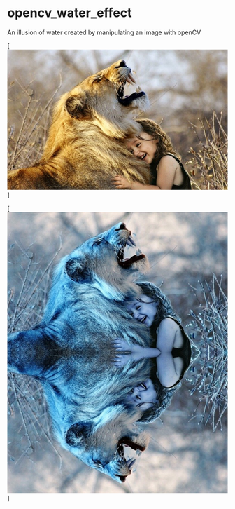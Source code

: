# opencv_water_effect

An illusion of water created by manipulating an image with openCV

[![initial image.](https://github.com/olubiyiontheweb/opencv_water_effect/blob/main/lion.jpg)]

[![final image.](https://github.com/olubiyiontheweb/opencv_water_effect/blob/main/lion_water.jpg)]
